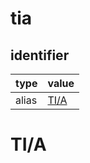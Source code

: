 # tia

## identifier
| type              | value
| ----------------- | -----
| alias             | [TI/A](#tia-1)

# TI/A
